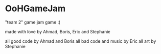 # OoHGameJam
"team 2" game jam game :)


made with love by Ahmad, Boris, Eric and Stephanie

all good code by Ahmad and Boris
all bad code and music by Eric
all art by Stephanie
